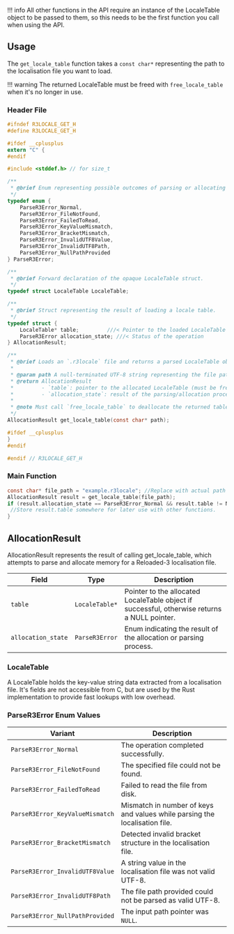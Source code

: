 !!! info
    All other functions in the API require an instance of the LocaleTable object to be passed to them, so this needs to be the first function you call when using the API.


## Usage
The `get_locale_table` function takes a `const char*` representing the path to the localisation file you want to load.

!!! warning
    The returned LocaleTable must be freed with `free_locale_table` when it's no longer in use.

### Header File
```c
#ifndef R3LOCALE_GET_H
#define R3LOCALE_GET_H

#ifdef __cplusplus
extern "C" {
#endif

#include <stddef.h> // for size_t

/**
 * @brief Enum representing possible outcomes of parsing or allocating a locale table.
 */
typedef enum {
    ParseR3Error_Normal,
    ParseR3Error_FileNotFound,
    ParseR3Error_FailedToRead,
    ParseR3Error_KeyValueMismatch,
    ParseR3Error_BracketMismatch,
    ParseR3Error_InvalidUTF8Value,
    ParseR3Error_InvalidUTF8Path,
    ParseR3Error_NullPathProvided
} ParseR3Error;

/**
 * @brief Forward declaration of the opaque LocaleTable struct.
 */
typedef struct LocaleTable LocaleTable;

/**
 * @brief Struct representing the result of loading a locale table.
 */
typedef struct {
    LocaleTable* table;         ///< Pointer to the loaded LocaleTable (NULL if failed)
    ParseR3Error allocation_state; ///< Status of the operation
} AllocationResult;

/**
 * @brief Loads an `.r3locale` file and returns a parsed LocaleTable object.
 *
 * @param path A null-terminated UTF-8 string representing the file path.
 * @return AllocationResult
 *         - `table`: pointer to the allocated LocaleTable (must be freed later)
 *         - `allocation_state`: result of the parsing/allocation process
 *
 * @note Must call `free_locale_table` to deallocate the returned table when done.
 */
AllocationResult get_locale_table(const char* path);

#ifdef __cplusplus
}
#endif

#endif // R3LOCALE_GET_H
```

### Main Function
```c
const char* file_path = "example.r3locale"; //Replace with actual path to the localisation file you want to load
AllocationResult result = get_locale_table(file_path);
if (result.allocation_state == ParseR3Error_Normal && result.table != NULL){
 //Store result.table somewhere for later use with other functions.
}
```

## AllocationResult
AllocationResult represents the result of calling get_locale_table, which attempts to parse and allocate memory for a Reloaded-3 localisation file.

| Field              | Type           | Description                                                                                  |
|--------------------|----------------|----------------------------------------------------------------------------------------------|
| `table`            | `LocaleTable*` | Pointer to the allocated LocaleTable object if successful, otherwise returns a NULL pointer. |
| `allocation_state` | `ParseR3Error` | Enum indicating the result of the allocation or parsing process.                             |

### LocaleTable
A LocaleTable holds the key-value string data extracted from a localisation file.
It's fields are not accessible from C, but are used by the Rust implementation to provide fast lookups with low overhead.

### ParseR3Error Enum Values
| Variant                         | Description                                                                |
|---------------------------------|----------------------------------------------------------------------------|
| `ParseR3Error_Normal`           | The operation completed successfully.                                      |
| `ParseR3Error_FileNotFound`     | The specified file could not be found.                                     |
| `ParseR3Error_FailedToRead`     | Failed to read the file from disk.                                         |
| `ParseR3Error_KeyValueMismatch` | Mismatch in number of keys and values while parsing the localisation file. |
| `ParseR3Error_BracketMismatch`  | Detected invalid bracket structure in the localisation file.               |
| `ParseR3Error_InvalidUTF8Value` | A string value in the localisation file was not valid UTF-8.               |
| `ParseR3Error_InvalidUTF8Path`  | The file path provided could not be parsed as valid UTF-8.                 |
| `ParseR3Error_NullPathProvided` | The input path pointer was `NULL`.                                         |
